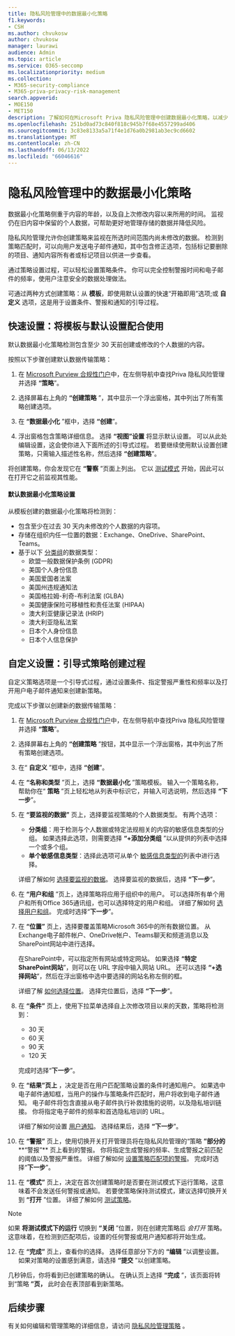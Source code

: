 ```yaml
---
title: 隐私风险管理中的数据最小化策略
f1.keywords:
- CSH
ms.author: chvukosw
author: chvukosw
manager: laurawi
audience: Admin
ms.topic: article
ms.service: O365-seccomp
ms.localizationpriority: medium
ms.collection:
- M365-security-compliance
- M365-priva-privacy-risk-management
search.appverid:
- MOE150
- MET150
description: 了解如何在Microsoft Priva 隐私风险管理中创建数据最小化策略，以减少组织中未使用的个人数据量。
ms.openlocfilehash: 251bd0ad73c840f818c945b7f68e4557299ad406
ms.sourcegitcommit: 3c83e8133a5a71f4e1d76a0b2981ab3ec9cd6602
ms.translationtype: MT
ms.contentlocale: zh-CN
ms.lasthandoff: 06/13/2022
ms.locfileid: "66046616"
---
```

# <a name="data-minimization-policies-in-privacy-risk-management"></a>隐私风险管理中的数据最小化策略

数据最小化策略侧重于内容的年龄，以及自上次修改内容以来所用的时间。 监视仍在旧内容中保留的个人数据，可帮助更好地管理存储的数据并降低风险。

隐私风险管理允许你创建策略来监视在所选时间范围内尚未修改的数据。 检测到策略匹配时，可以向用户发送电子邮件通知，其中包含修正选项，包括标记要删除的项目、通知内容所有者或标记项目以供进一步查看。

通过策略设置过程，可以轻松设置策略条件。 你可以完全控制警报时间和电子邮件的频率，使用户注意安全的数据处理做法。

可通过两种方式创建策略：从 **模板**，即使用默认设置的快速“开箱即用”选项;或 **自定义** 选项，这是用于设置条件、警报和通知的引导过程。

## <a name="quick-setup-use-a-template-with-default-settings"></a>快速设置：将模板与默认设置配合使用

默认数据最小化策略检测包含至少 30 天前创建或修改的个人数据的内容。

按照以下步骤创建默认数据传输策略：

1. 在 [Microsoft Purview 合规性门户](https://compliance.microsoft.com/)中，在左侧导航中查找Priva 隐私风险管理并选择 **“策略**”。

2. 选择屏幕右上角的 **“创建策略** ”，其中显示一个浮出窗格，其中列出了所有策略创建选项。

3. 在 **“数据最小化** ”框中，选择 **“创建**”。

4. 浮出窗格包含策略详细信息。 选择 **“视图”设置** 将显示默认设置。 可以从此处编辑设置，这会使你进入下面所述的引导式过程。 若要继续使用默认设置创建策略，只需输入描述性名称，然后选择 **“创建策略**”。

将创建策略，你会发现它在 **“警察** ”页面上列出。 它以 [测试模式](risk-management-policies.md#testing-a-policy) 开始，因此可以在打开它之前监视其性能。

#### <a name="default-data-minimization-policy-settings"></a>默认数据最小化策略设置

从模板创建的数据最小化策略将检测到：
- 包含至少在过去 30 天内未修改的个人数据的内容项。
- 存储在组织内任一位置的数据：Exchange、OneDrive、SharePoint、Teams。
- 基于以下 [分类组](risk-management-policies.md#classification-groups)的数据类型：
    - 欧盟一般数据保护条例 (GDPR) 
    - 美国个人身份信息
    - 美国爱国者法案
    - 美国州违规通知法
    - 美国格拉姆-利奇-布利法案 (GLBA) 
    - 美国健康保险可移植性和责任法案 (HIPAA) 
    - 澳大利亚健康记录法 (HRIP) 
    - 澳大利亚隐私法案
    - 日本个人身份信息
    - 日本个人信息保护

## <a name="custom-setup-guided-policy-creation-process"></a>自定义设置：引导式策略创建过程

自定义策略选项是一个引导式过程，通过设置条件、指定警报严重性和频率以及打开用户电子邮件通知来创建新策略。

完成以下步骤以创建新的数据传输策略：

1. 在 [Microsoft Purview 合规性门户](https://compliance.microsoft.com/)中，在左侧导航中查找Priva 隐私风险管理并选择 **“策略**”。

2. 选择屏幕右上角的 **“创建策略** ”按钮，其中显示一个浮出窗格，其中列出了所有策略创建选项。

3. 在“ **自定义** ”框中，选择 **“创建**”。

4. 在 **“名称和类型** ”页上，选择 **“数据最小化** ”策略模板。 输入一个策略名称，帮助你在“ **策略** ”页上轻松地从列表中标识它，并输入可选说明，然后选择 **“下一步**”。

5. 在 **“要监视的数据”** 页上，选择要监视策略的个人数据类型。 有两个选项：
    - **分类组**：用于检测与个人数据或特定法规相关的内容的敏感信息类型的分组。 如果选择此选项，则需要选择 **“+添加分类组** ”以从提供的列表中选择一个或多个组。
    - **单个敏感信息类型**：选择此选项可从单个 [敏感信息类型的](/microsoft-365/compliance/sensitive-information-type-entity-definitions)列表中进行选择。

    详细了解如何 [选择要监视的数据](risk-management-policies.md#choose-data-to-monitor)。 选择要监视的数据后，选择 **“下一步**”。

6. 在 **“用户和组** ”页上，选择策略将应用于组织中的用户。 可以选择所有单个用户和所有Office 365通讯组，也可以选择特定的用户和组。 详细了解如何 [选择用户和组](risk-management-policies.md#choose-users-and-groups)。 完成时选择“**下一步**”。

7. 在 **“位置”** 页上，选择要覆盖策略Microsoft 365中的所有数据位置。 从Exchange电子邮件帐户、OneDrive帐户、Teams聊天和频道消息以及SharePoint网站中进行选择。

    在SharePoint中，可以指定所有网站或特定网站。 如果选择 **“特定SharePoint网站**”，则可以在 URL 字段中输入网站 URL。 还可以选择 **“+选择网站**”，然后在浮出窗格中选中要选择的网站名称左侧的框。

    详细了解 [如何选择位置](risk-management-policies.md#choose-locations)。 选择完位置后，选择 **“下一步**”。

8. 在 **“条件”** 页上，使用下拉菜单选择自上次修改项目以来的天数，策略将检测到：
    - 30 天
    - 60 天
    - 90 天
    - 120 天
    
     完成时选择“**下一步**”。

9. 在 **“结果”页上** ，决定是否在用户匹配策略设置的条件时通知用户。 如果选中电子邮件通知框，当用户的操作与策略条件匹配时，用户将收到电子邮件通知。 电子邮件将包含直接从电子邮件执行补救措施的说明，以及隐私培训链接。 你将指定电子邮件的频率和首选隐私培训的 URL。
     
    详细了解如何设置 [用户通知](risk-management-notifications.md)。 选择结果后，选择 **“下一步**”。

10. 在 **“警报”** 页上，使用切换开关打开管理员将在隐私风险管理的“策略 **”部分的****“警报”** 页上看到的警报。 你将指定生成警报的频率、生成警报之前匹配的阈值以及警报严重性。 详细了解如何 [设置策略匹配项的警报](risk-management-policies.md#set-alerts)。 完成时选择“**下一步**”。

11. 在 **“模式”** 页上，决定在首次创建策略时是否要在测试模式下运行策略，这意味着不会发送任何警报或通知。 若要使策略保持测试模式，建议选择切换开关到 **“打开** ”位置。 详细了解如何 [测试策略](risk-management-policies.md#testing-a-policy)。

> [!NOTE]
> 如果 **将测试模式下的运行** 切换到 **“关闭** ”位置，则在创建完策略后 *会打开* 策略。 这意味着，在检测到匹配项后，设置的任何警报或用户通知都将开始生成。

12. 在 **“完成”** 页上，查看你的选择。 选择任意部分下方的 **“编辑** ”以调整设置。 如果对策略的设置感到满意，请选择 **“提交** ”以创建策略。

几秒钟后，你将看到已创建策略的确认。 在确认页上选择 **“完成** ”，该页面将转到“策略 **”页，** 此时会在表顶部看到新策略。

## <a name="next-steps"></a>后续步骤

有关如何编辑和管理策略的详细信息，请访问 [隐私风险管理策略](risk-management-policies.md) 。